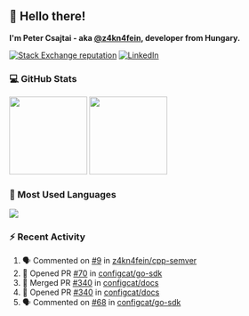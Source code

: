 ## 👋 Hello there!

**I'm Peter Csajtai - aka [@z4kn4fein](https://github.com/z4kn4fein), developer from Hungary.**

[![Stack Exchange reputation](https://img.shields.io/stackexchange/stackoverflow/r/8700582?color=orange&label=reputation&logo=stackoverflow&style=for-the-badge)](https://stackoverflow.com/users/8700582)
[![LinkedIn](https://img.shields.io/badge/linkedin-%230077B5.svg?style=for-the-badge&logo=linkedin&logoColor=white)](https://www.linkedin.com/in/csajtai-p%C3%A9ter-45395341/)

### 💻 GitHub Stats

<div>
  <img height="140px" src="https://github-readme-stats-pcsajtai.vercel.app/api?username=z4kn4fein&show_icons=true&hide_border=true&count_private=true&custom_title=Stats&theme=dracula&line_height=24&hide_title=true">
  <img height="140px" src="https://streak-stats.demolab.com?user=z4kn4fein&theme=dracula&hide_border=true">
  
</div>

### :toolbox: Most Used Languages

<img src="https://github-readme-stats-pcsajtai.vercel.app/api/top-langs/?username=z4kn4fein&theme=dracula&hide_border=true&layout=compact&langs_count=8&hide_title=true">

### :zap: Recent Activity

<!--START_SECTION:activity-->
1. 🗣 Commented on [#9](https://github.com/z4kn4fein/cpp-semver/pull/9#issuecomment-1850517646) in [z4kn4fein/cpp-semver](https://github.com/z4kn4fein/cpp-semver)
2. 💪 Opened PR [#70](https://github.com/configcat/go-sdk/pull/70) in [configcat/go-sdk](https://github.com/configcat/go-sdk)
3. 🎉 Merged PR [#340](https://github.com/configcat/docs/pull/340) in [configcat/docs](https://github.com/configcat/docs)
4. 💪 Opened PR [#340](https://github.com/configcat/docs/pull/340) in [configcat/docs](https://github.com/configcat/docs)
5. 🗣 Commented on [#68](https://github.com/configcat/go-sdk/issues/68#issuecomment-1832774285) in [configcat/go-sdk](https://github.com/configcat/go-sdk)
<!--END_SECTION:activity-->
